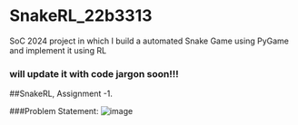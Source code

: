 # SnakeRL_22b3313
SoC 2024 project in which I build a automated Snake Game using PyGame and implement it using RL

### will update it with code jargon soon!!!

##SnakeRL, Assignment -1.

###Problem Statement:
![image](https://github.com/lvl0goblin/SnakeRL_22b3313/assets/172357113/bd58ef70-e4ed-46e2-81fb-f81f538ae93f)
### 
